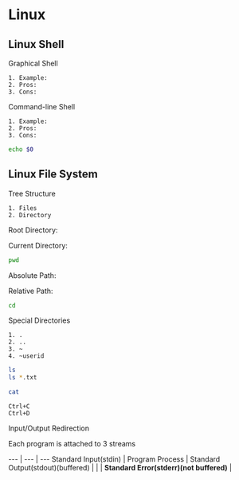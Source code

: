 Linux
===

Linux Shell
---

Graphical Shell

	1. Example:
	2. Pros:
	3. Cons:

Command-line Shell

	1. Example:
	2. Pros:
	3. Cons:

```bash
echo $0
```

Linux File System
---

Tree Structure

	1. Files
	2. Directory

Root Directory:

Current Directory:

```bash
pwd
```

Absolute Path:

Relative Path:

```bash
cd
```

Special Directories

	1. .
	2. ..
	3. ~
	4. ~userid

```bash
ls
ls *.txt
```

```bash
cat
```
```
Ctrl+C
Ctrl+D
```

Input/Output Redirection

Each program is attached to 3 streams

--- | --- | ---
Standard Input(stdin) | Program Process | Standard Output(stdout)(buffered)
|  |  | **Standard Error(stderr)(not buffered)** |
